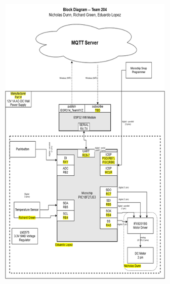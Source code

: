 <img src="./media/media/image1.png" style="width:6.40625in;height:9in" alt="Diagram Description automatically generated" />
